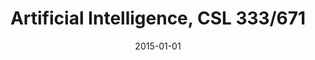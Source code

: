 ---
title: "Artificial Intelligence, CSL 333/671"
collection: teaching
type: "Undergraduate / Graduate Bridge course"
permalink: "http://www.cse.iitd.ac.in/~mausam/courses/csl333/spring2015/"
venue: "Indian Institute of Technology, India"
date: 2015-01-01
location: "New Delhi, India"
---